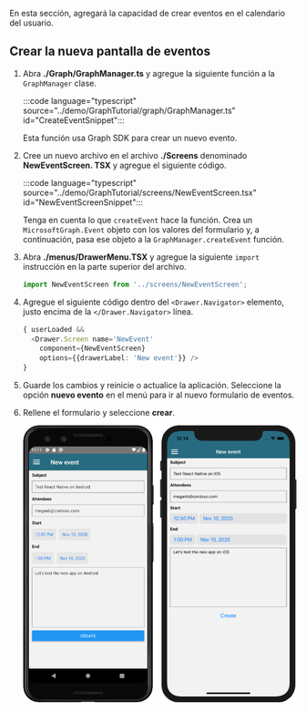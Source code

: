 <!-- markdownlint-disable MD002 MD041 -->

En esta sección, agregará la capacidad de crear eventos en el calendario del usuario.

## <a name="create-the-new-event-screen"></a>Crear la nueva pantalla de eventos

1. Abra **./Graph/GraphManager.ts** y agregue la siguiente función a la `GraphManager` clase.

    :::code language="typescript" source="../demo/GraphTutorial/graph/GraphManager.ts" id="CreateEventSnippet":::

    Esta función usa Graph SDK para crear un nuevo evento.

1. Cree un nuevo archivo en el archivo **./Screens** denominado **NewEventScreen. TSX** y agregue el siguiente código.

    :::code language="typescript" source="../demo/GraphTutorial/screens/NewEventScreen.tsx" id="NewEventScreenSnippet":::

    Tenga en cuenta lo que `createEvent` hace la función. Crea un `MicrosoftGraph.Event` objeto con los valores del formulario y, a continuación, pasa ese objeto a la `GraphManager.createEvent` función.

1. Abra **./menus/DrawerMenu.TSX** y agregue la siguiente `import` instrucción en la parte superior del archivo.

    ```typescript
    import NewEventScreen from '../screens/NewEventScreen';
    ```

1. Agregue el siguiente código dentro del `<Drawer.Navigator>` elemento, justo encima de la `</Drawer.Navigator>` línea.

    ```typescript
    { userLoaded &&
      <Drawer.Screen name='NewEvent'
        component={NewEventScreen}
        options={{drawerLabel: 'New event'}} />
    }
    ```

1. Guarde los cambios y reinicie o actualice la aplicación. Seleccione la opción **nuevo evento** en el menú para ir al nuevo formulario de eventos.

1. Rellene el formulario y seleccione **crear**.

    ![Captura de pantalla del nuevo formulario de eventos](images/new-event-form.png)
